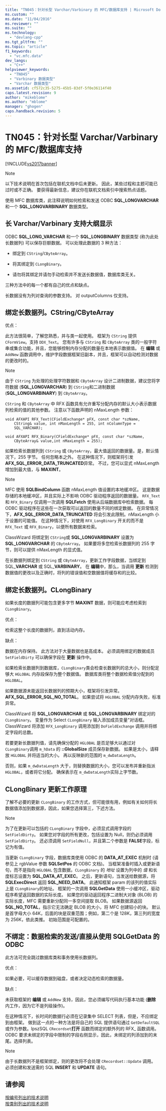 ```yaml
---
title: "TN045：针对长型 Varchar/Varbinary 的 MFC/数据库支持 | Microsoft Docs"
ms.custom: ""
ms.date: "11/04/2016"
ms.reviewer: ""
ms.suite: ""
ms.technology: 
  - "devlang-cpp"
ms.tgt_pltfrm: ""
ms.topic: "article"
f1_keywords: 
  - "vc.mfc.data"
dev_langs: 
  - "C++"
helpviewer_keywords: 
  - "TN045"
  - "Varbinary 数据类型"
  - "Varchar 数据类型"
ms.assetid: cf572c35-5275-45b5-83df-5f0e36114f40
caps.latest.revision: 9
author: "mikeblome"
ms.author: "mblome"
manager: "ghogen"
caps.handback.revision: 5
---
```

# TN045：针对长型 Varchar/Varbinary 的 MFC/数据库支持
[!INCLUDE[vs2017banner](../assembler/inline/includes/vs2017banner.md)]

> [!NOTE]
>  以下技术说明在首次包括在联机文档中后未更新。  因此，某些过程和主题可能已过时或不正确。  要获得最新信息，建议你在联机文档索引中搜索热点话题。  
  
 使用 MFC 数据库类，此注释说明如何检索和发送 ODBC **SQL\_LONGVARCHAR** 和一个 **SQL\_LONGVARBINARY** 数据类型。  
  
## 长 Varchar\/Varbinary 支持大纲显示  
 ODBC **SQL\_LONG\_VARCHAR** 和一个 **SQL\_LONGBINARY** 数据类型 \(称为此处长数据列\) 可以保存巨额数据。  可以处理此数据的 3 种方法：  
  
-   绑定到 `CString`\/`CByteArray`。  
  
-   将其绑定到 `CLongBinary`。  
  
-   请勿将其绑定并请勿手动检索并不发送长数据值，数据库类无关。  
  
 三种方法中的每一个都有自己的优点和缺点。  
  
 长数据没有为列对查询的参数支持。  对 outputColumns 仅支持。  
  
## 绑定长数据列。CString\/CByteArray  
 优点：  
  
 此方法很简单，了解您熟悉，并与类一起使用。  框架为 `CString` 提供 `CFormView`。支持 `DDX_Text`。  您有许多与 `CString` 和 `CByteArray` 类的一般字符串或集合功能，并且，您能够控制内存分配的数量在本地表示数据值。  在 **编辑** 或 `AddNew` 函数调用中，维护字段数据框架旧副本，并且，框架可以自动检测对数据的更改时的。  
  
> [!NOTE]
>  由于 `CString` 为处理的处理字符数据和 `CByteArray` 设计二进制数据，建议您将字符数据 \(**SQL\_LONGVARCHAR**\) 到 `CString`和二进制数据 \(**SQL\_LONGVARBINARY**\) 到 `CByteArray`。  
  
 `CString` 和 `CByteArray` 中 RFX 函数具有允许重写分配内存的默认大小表示数据列检索的值的其他参数。  注意以下函数声明的 nMaxLength 参数：  
  
```  
void AFXAPI RFX_Text(CFieldExchange* pFX, const char *szName,  
    CString& value, int nMaxLength = 255, int nColumnType =  
    SQL_VARCHAR);  
  
void AFXAPI RFX_Binary(CFieldExchange* pFX, const char *szName,   
    CByteArray& value,int nMaxLength = 255);  
```  
  
 如果检索长数据列到 `CString` 或 `CByteArray`，最大值返回的数据量。是，默认情况下，255 字节。  任何忽略本之外。  在这种情况下，则框架将引发 **AFX\_SQL\_ERROR\_DATA\_TRUNCATED**异常。  不过，您可以显式 nMaxLength 增加到最大值，与 **MAXINT**。  
  
> [!NOTE]
>  MFC 使用 **SQLBindColumn** 函数 nMaxLength 值设置的本地缓冲区。  这是数据存储的本地缓冲区，并且实际上不影响 ODBC 驱动程序返回的数据量。  `RFX_Text` 和 `RFX_Binary` 仅调用一次调用 **SQLFetch** 使用从后端数据库中检索数据。  每 ODBC 驱动程序在这些在一次获取可以返回的数量不同的绑定数据。  在异常情况下，**AFX\_SQL\_ERROR\_DATA\_TRUNCATED** 将会引发此限制。nMaxLength 小于设置的可能值。  在这种情况下，对使用 `RFX_LongBinary` 开关的而不是 `RFX_Text` 或 `RFX_Binary`，以便所有数据来检索。  
  
 ClassWizard 将绑定到 `CString`或 **SQL\_LONGVARBINARY** 设置为 **SQL\_LONGVARCHAR** 的 `CByteArray`。  如果要将多您检索长数据列的 255 字节，则可以提供 nMaxLength 的显式值。  
  
 在长数据列绑定到 `CString` 或 `CByteArray`，更新工作字段数据，当绑定到 SQL\_**VARCHAR** 或 SQL\_**VARBINARY**。  在 **编辑**中，那么，当调用 **更新** 检测到数据值的更改以及正确时，将列的错误值和空数据值将缓存和的比较。  
  
## 绑定长数据列。CLongBinary  
 如果长度的数据列可能包含更多字节 **MAXINT** 数据，则可能应考虑检索到 `CLongBinary`。  
  
 优点：  
  
 检索这整个长度的数据列，直到活动内存。  
  
 缺点：  
  
 数据在内存保持。  此方法对于大量数据也是高成本。  必须调用绑定的数据成员 `SetFieldDirty` 可以确保字段在 **更新** 操作中。  
  
 如果检索长数据列到数据库，`CLongBinary`类会检查长数据列的总大小，则分配足够大 `HGLOBAL` 内存段保存为整个数据值。  数据库类将整个数据检索值分配到的 `HGLOBAL`。  
  
 如果数据源未能返回长数据列的预期大小，框架将引发异常。**AFX\_SQL\_ERROR\_SQL\_NO\_TOTAL**。  如果尝试将 `HGLOBAL` 分配内存失败，标准异常。  
  
 ClassWizard 将 **SQL\_LONGVARCHAR** 或 **SQL\_LONGVARBINARY** 绑定对的 `CLongBinary`。  变量作为 Select `CLongBinary` 输入添加成员变量"对话框。  ClassWizard 将添加 `RFX_LongBinary` 调用添加到 `DoFieldExchange` 调用并将绑定字段的总数。  
  
 若要更新长数据列值，请先确保分配的 `HGLOBAL` 是否足够大以通过对 `CLongBinary`调用 `m_hData` 的 **::GlobalSize** 成员保存新数据。  如果是太小，请释放 `HGLOBAL` 并将适当的大小。  再以反映新的范围的 `m_dwDataLength`。  
  
 否则，如果 `m_dwDataLength` 大于，则替换数据的大小，您可以发布并重新指派 `HGLOBAL`，或者将它分配。  确保表示在 `m_dwDataLength`实际上字节数。  
  
## CLongBinary 更新工作原理  
 了解不必要的更新 `CLongBinary` 的工作方式，但可能很有用，例如有关如何将长数据值添加到数据源，因此，如果您选择第三，下述方法。  
  
> [!NOTE]
>  为了在更新可以包括的 `CLongBinary` 字段中，必须显式调用字段的 `SetFieldDirty`。  如果您对字段的所有更改，包括设置为 Null，则仍必须调用 `SetFieldDirty`。  还必须调用 `SetFieldNull`，并且第二个参数是 **FALSE**字段，标记为有值。  
  
 当更新 `CLongBinary` 字段，数据库类使用 ODBC 的 **DATA\_AT\_EXEC** 机制时 \(请参见上 rgbValue 参数 **SQLSetPos** 的 ODBC 文档\)。  当框架准备时插入或更新语句，而不是指向 `HGLOBAL` 包含数据，`CLongBinary` 的 *地址* 设置为列中的 *值* 和长度标志设置为 **SQL\_DATA\_AT\_EXEC**。  之后，更新语句，当发送给数据源，将 **SQLExecDirect** 返回 **SQL\_NEED\_DATA**。  此通知框架 param 的该列的值实际上是 `CLongBinary`的地址。  框架的一次调用 **SQLGetData** 使用一小缓冲区，驱动程序希望返回数据的实际长度。  如果您的驱动返回程序二进制大对象 \(BLOB\) 的实际长度，MFC 需要重新分配同一多空间提取 BLOB。  如果数据源返回 **SQL\_NO\_TOTAL**，指示它无法确定 BLOB 的大小，将 MFC 创建较小的块。  默认是首字母大小 64K，后面的块是双重范围；例如，第二个是 128K，第三列的宽度为 256K，依此类推。  初始范围是可配置的。  
  
## 不绑定：数据检索的发送\/直接从使用 SQLGetData 的 ODBC  
 此方法可完全跳过数据库类和事务使用长数据列。  
  
 优点：  
  
 如果必要，可以缓存数据到磁盘，或者决定动态检索的数据量。  
  
 缺点：  
  
 未获取框架的 **编辑** 或 `AddNew` 支持，因此，您必须编写代码执行基本功能 \(**删除** 内工作，因为它不是列级操作\)。  
  
 在这种情况下，长时间的数据行必须在记录集中 SELECT 列表，但是，不应绑定到由框架。  做到这一点的一种方法是将自己的 SQL 提供语句通过 `GetDefaultSQL` 或作为参数。lpszSQL `CRecordset`**打开** 函数而绑定的额外列的 RFX\_ 函数调用。  ODBC 要求未绑定的字段中限制的字段右侧显示，因此，未绑定的列添加到的末尾。选择列表。  
  
> [!NOTE]
>  由于长数据列不是框架绑定，则的更改将不会处理 `CRecordset::Update` 调用。  必须创建和发送需的 SQL **INSERT** 和 **UPDATE** 语句。  
  
## 请参阅  
 [按编号列出的技术说明](../mfc/technical-notes-by-number.md)   
 [按类别列出的技术说明](../mfc/technical-notes-by-category.md)